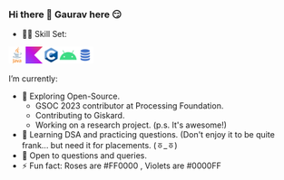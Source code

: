 ### Hi there 👋 Gaurav here 😏
<!--
**onerouskin/onerouskin** is a ✨ _special_ ✨ repository because its `README.md` (this file) appears on your GitHub profile.

Here are some ideas to get you started:
-->
- 🤹‍♂️ Skill Set:<br/>
 <img align="left" alt="Java" width="30px" src="https://raw.githubusercontent.com/github/explore/80688e429a7d4ef2fca1e82350fe8e3517d3494d/topics/java/java.png" />
 <img align="left" alt="Kotlin" width="30px" src="https://raw.githubusercontent.com/github/explore/4479d2a2c854198cb00160f8593519c14dc3b905/topics/kotlin/kotlin.png" />
 <img align="left" alt="C++" width="30px" src="https://raw.githubusercontent.com/github/explore/f3e22f0dca2be955676bc70d6214b95b13354ee8/topics/c/c.png" />
 <img align="left" alt="Android"width="30px"src="https://raw.githubusercontent.com/github/explore/8baf984947f4d9c32006bd03fa4c51ff91aadf8d/topics/android/android.png" />
 <img align="left" alt="SQL" width="30px" src="https://raw.githubusercontent.com/github/explore/80688e429a7d4ef2fca1e82350fe8e3517d3494d/topics/sql/sql.png" /><br/><br/> 
 
I’m currently:
- 🔭 Exploring Open-Source.
    - GSOC 2023 contributor at Processing Foundation. 
    - Contributing to Giskard.
    - Working on a research project. (p.s. It's awesome!)
- 🌱 Learning DSA and practicing questions. (Don't enjoy it to be quite frank... but need it for placements. (ㆆ_ㆆ)
- 💬 Open to questions and queries.
- ⚡ Fun fact: Roses are #FF0000 , Violets are #0000FF


